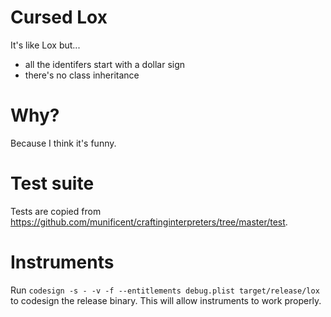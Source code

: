 # Cursed Lox

It's like Lox but...

- all the identifers start with a dollar sign
- there's no class inheritance

# Why?

Because I think it's funny.

# Test suite

Tests are copied from https://github.com/munificent/craftinginterpreters/tree/master/test.

# Instruments

Run `codesign -s - -v -f --entitlements debug.plist target/release/lox` to codesign the release binary.
This will allow instruments to work properly.

